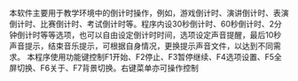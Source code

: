 本软件主要用于教学环境中的倒计时操作，例如，游戏倒计时、演讲倒计时、表演倒计时、比赛倒计时、考试倒计时等。程序内设30秒倒计时、60秒倒计时、2分钟倒计时等等选项，也可以自由设定倒计时时间，选项设定声音提醒，最后10秒声音提示，结束音乐提示，可根据自身情况，更换提示声音文件，以达到不同需求。
本程序使用功能键控制F1开始、F2停止、F3暂停继续、F4选项设置、F5全屏切换、F6关于、F7背景切换。右键菜单亦可操作控制
